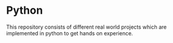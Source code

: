 # Python
This repository consists of different real world projects which are implemented in python to get hands on experience.